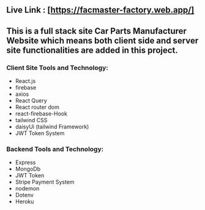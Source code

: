 ## Live Link : [https://facmaster-factory.web.app/]

## This is a full stack site Car Parts Manufacturer Website which means both client side and server site functionalities are added in this project.

### Client Site Tools and Technology:
- React.js
- firebase
- axios
- React Query
- React router dom
- react-firebase-Hook
- tailwind CSS
- daisyUi (tailwind Framework)
- JWT Token System

### Backend Tools and Technology:
- Express
- MongoDb
- JWT Token
- Stripe Payment System
- nodemon
- Dotenv
- Heroku


